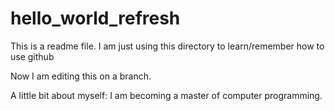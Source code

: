# hello_world_refresh

This is a readme file.  I am just using this directory to learn/remember how to use github

Now I am editing this on a branch.

A little bit about myself: I am becoming a master of computer programming.
